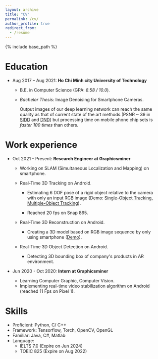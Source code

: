 ```yaml
---
layout: archive
title: "CV"
permalink: /cv/
author_profile: true
redirect_from:
  - /resume
---
```


{% include base_path %}

Education
======
* Aug 2017 – Aug 2021: **Ho Chi Minh city University of Technology**
  
  *  B.E. in Computer Science (GPA: *8.58 / 10.0*).
  * *Bachelor Thesis*: Image Denoising for Smartphone Cameras.
  
    Output images of our deep learning network can reach the same quality as that of current state of the art methods (PSNR ~ 39 in [SIDD](https://www.eecs.yorku.ca/~kamel/sidd/) and [DND](https://noise.visinf.tu-darmstadt.de/)) but processing time on mobile phone chip sets is *faster 100 times* than others.

Work experience
======

* Oct 2021 - Present: **Research Engineer at Graphicsminer**
  
  * Working on SLAM (Simultaneous Localization and Mapping) on smartphone.

  * Real-Time 3D Tracking on Android.
  
    * Estimating 6 DOF pose of a rigid object relative to the camera with only an input RGB image (Demo: [Single-Object Tracking](https://youtu.be/V0rqnS49Jmo), [Multiple-Object Tracking](https://youtu.be/zMS4lG3k6I8)).

    * Reached 20 fps on Snap 865.

  * Real-Time 3D Reconstruction on Android.
  
    * Creating a 3D model based on RGB image sequence by only using smartphone ([Demo](https://youtu.be/gPBLQ9BkSnI)).

  * Real-Time 3D Object Detection on Android.

    * Detecting 3D bounding box of company's products in AR environment.

* Jun 2020 - Oct 2020: **Intern at Graphicsminer**
  
  * Learning Computer Graphic, Computer Vision.
  * Implementing real-time video stabilization algorithm on Android (reached 11 Fps on Pixel 1).
  
Skills
======

* Proficient: Python, C/ C++
* Framework: Tensorflow, Torch, OpenCV, OpenGL
* Familiar: Java, C#, Matlab
* Language:
  * IELTS 7.0 (Expire on Jun 2024)
  * TOEIC 825 (Expire on Aug 2022)

<!-- Publications
======
  Lab Installation at SIGGRAPH 22 
  <ul>{% for post in site.publications %}
    {% include archive-single-cv.html %}
  {% endfor %}</ul> -->
  

<!-- Publications
======
  <ul>{% for post in site.publications %}
    {% include archive-single-cv.html %}
  {% endfor %}</ul>
  
Talks
======
  <ul>{% for post in site.talks %}
    {% include archive-single-talk-cv.html %}
  {% endfor %}</ul> -->
  
<!-- Teaching
======
  <ul>{% for post in site.teaching %}
    {% include archive-single-cv.html %}
  {% endfor %}</ul> -->
  
<!-- Service and leadership
======
* Currently signed in to 43 different slack teams -->
